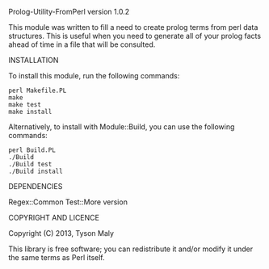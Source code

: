 Prolog-Utility-FromPerl version 1.0.2

This module was written to fill a need to create prolog terms from perl data structures. This is useful when you need to generate all of your prolog facts ahead of time in a file that will be consulted.

INSTALLATION

To install this module, run the following commands:

	perl Makefile.PL
	make
	make test
	make install

Alternatively, to install with Module::Build, you can use the following commands:

	perl Build.PL
	./Build
	./Build test
	./Build install


DEPENDENCIES

Regex::Common
Test::More
version


COPYRIGHT AND LICENCE

Copyright (C) 2013, Tyson Maly

This library is free software; you can redistribute it and/or modify
it under the same terms as Perl itself.
